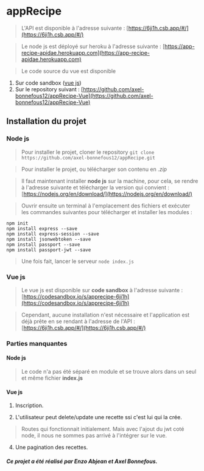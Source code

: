 
# appRecipe

> L'API est disponible à l'adresse suivante : [https://6ji1h.csb.app/#/](https://6ji1h.csb.app/#/)


> Le node js est déployé sur heroku à l'adresse suivante : [https://app-recipe-apidae.herokuapp.com](https://app-recipe-apidae.herokuapp.com)

> Le code source du vue est disponible 

 1. Sur code sandbox ([vue js](https://codesandbox.io/s/apprecipe-6ji1h))
 2. Sur le repository suivant : [https://github.com/axel-bonnefous12/appRecipe-Vue](https://github.com/axel-bonnefous12/appRecipe-Vue)

## Installation du projet
### Node js
> Pour installer le projet, cloner le repository
> ``` git clone https://github.com/axel-bonnefous12/appRecipe.git ```

> Pour installer le projet, ou télécharger son contenu en *.zip*

> Il faut maintenant installer **node js** sur la machine, pour cela, se rendre à l'adresse suivante et télécharger la version qui convient : 
> [https://nodejs.org/en/download/](https://nodejs.org/en/download/)

> Ouvrir ensuite un terminal à l'emplacement des fichiers et exécuter les commandes suivantes pour télécharger et installer les modules :
```
npm init
npm install express --save
npm install express-session --save
npm install jsonwebtoken --save
npm install passport --save
npm install passport-jwt --save
```
> Une fois fait, lancer le serveur 
> ``` node index.js ```

### Vue js

> Le vue js est disponible sur **code sandbox** à l'adresse suivante :
> [https://codesandbox.io/s/apprecipe-6ji1h](https://codesandbox.io/s/apprecipe-6ji1h)

> Cependant, aucune installation n'est nécessaire et l'application est déjà prête en se rendant à l'adresse de l'API : 
> [https://6ji1h.csb.app/#/](https://6ji1h.csb.app/#/)


### Parties manquantes 
#### Node js
> Le code n'a pas été séparé en module et se trouve alors dans un seul et même fichier **index.js**

#### Vue js

 1. Inscription. 

 2.  L'utilisateur peut delete/update une recette ssi c'est lui qui la crée.
 > Routes qui fonctionnait initialement. Mais avec l'ajout du jwt coté node, il nous ne sommes pas arrivé à l'intégrer sur le vue.
 
 4.  Une pagination des recettes.


##### Ce projet a été réalisé par Enzo Abjean et Axel Bonnefous.



